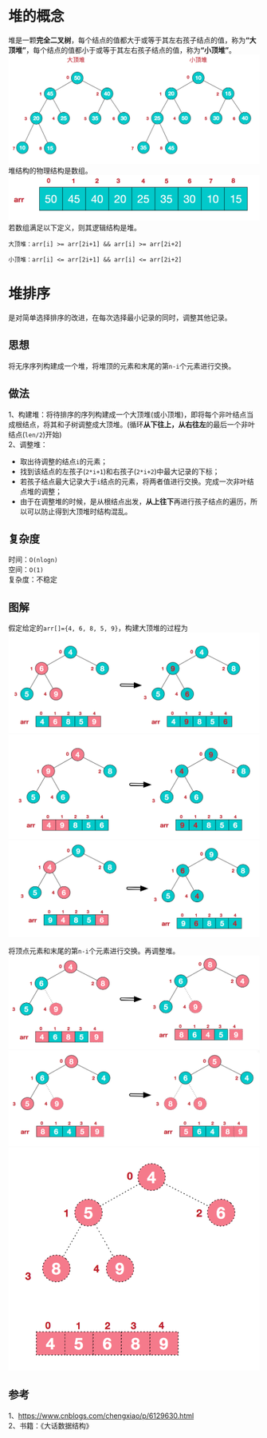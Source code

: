 # 堆的概念
堆是一颗<b>完全二叉树</b>，每个结点的值都大于或等于其左右孩子结点的值，称为<b>“大顶堆”</b>，每个结点的值都小于或等于其左右孩子结点的值，称为<b>“小顶堆”</b>。
<img src="../../figures/heap_sort_0.png"/>
<br>
堆结构的物理结构是数组。
<img src="../../figures/heap_sort_1.png"/>
若数组满足以下定义，则其逻辑结构是堆。<br>

`大顶堆：arr[i] >= arr[2i+1] && arr[i] >= arr[2i+2]`

`小顶堆：arr[i] <= arr[2i+1] && arr[i] <= arr[2i+2]`

# 堆排序
是对简单选择排序的改进，在每次选择最小记录的同时，调整其他记录。

## 思想
将无序序列构建成一个堆，将堆顶的元素和末尾的第`n-i`个元素进行交换。

## 做法
1、构建堆：将待排序的序列构建成一个大顶堆(或小顶堆)，即将每个非叶结点当成根结点，将其和子树调整成大顶堆。(循环<b>从下往上，从右往左</b>的最后一个非叶结点(`len/2`)开始)<br>
2、调整堆：
- 取出待调整的结点`i`的元素；
- 找到该结点的左孩子(`2*i+1`)和右孩子(`2*i+2`)中最大记录的下标；
- 若孩子结点最大记录大于`i`结点的元素，将两者值进行交换。完成一次非叶结点堆的调整；
- 由于在调整堆的时候，是从根结点出发，<b>从上往下</b>再进行孩子结点的遍历，所以可以防止得到大顶堆时结构混乱。
## 复杂度
时间：`O(nlogn)`<br>
空间：`O(1)`<br>
复杂度：不稳定<br>
## 图解
假定给定的`arr[]={4, 6, 8, 5, 9}`，构建大顶堆的过程为<br>
<img src="../../figures/heap_sort_2.png">
<img src="../../figures/heap_sort_3.png">
<img src="../../figures/heap_sort_4.png">

将顶点元素和末尾的第`n-i`个元素进行交换。再调整堆。
<img src="../../figures/heap_sort_5.png">
<img src="../../figures/heap_sort_6.png">
<img src="../../figures/heap_sort_7.png">

## 参考
1、https://www.cnblogs.com/chengxiao/p/6129630.html<br>
2、书籍：《大话数据结构》
